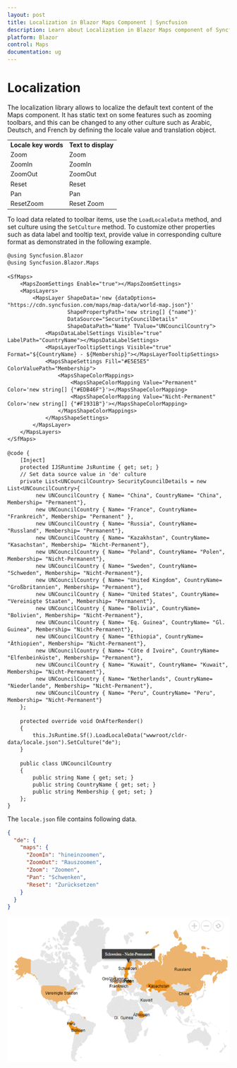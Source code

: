 ```yaml
---
layout: post
title: Localization in Blazor Maps Component | Syncfusion 
description: Learn about Localization in Blazor Maps component of Syncfusion, and more details.
platform: Blazor
control: Maps
documentation: ug
---
```


# Localization

The localization library allows to localize the default text content of the Maps component. It has static text on some features such as zooming toolbars, and this can be changed to any other culture such as Arabic, Deutsch, and French by defining the locale value and translation object.

<!-- markdownlint-disable MD033 -->

<table>
<tr>
<td><b>Locale key words</b></td>
<td><b>Text to display</b></td>
</tr>
<tr>
<td>Zoom</td>
<td>Zoom</td>
</tr>
<tr>
<td>ZoomIn</td>
<td>ZoomIn</td>
</tr>
<tr>
<td>ZoomOut</td>
<td>ZoomOut</td>
</tr>
<tr>
<td>Reset</td>
<td>Reset</td>
</tr>
<tr>
<td>Pan</td>
<td>Pan</td>
</tr>
<tr>
<td>ResetZoom</td>
<td>Reset Zoom</td>
</tr>
</table>

To load data related to toolbar items, use the `LoadLocaleData` method, and set culture using the `SetCulture` method. To customize other properties such as data label and tooltip text, provide value in corresponding culture format as demonstrated in the following example.

```cshtml
@using Syncfusion.Blazor
@using Syncfusion.Blazor.Maps

<SfMaps>
    <MapsZoomSettings Enable="true"></MapsZoomSettings>
    <MapsLayers>
        <MapsLayer ShapeData='new {dataOptions= "https://cdn.syncfusion.com/maps/map-data/world-map.json"}'
                   ShapePropertyPath='new string[] {"name"}'
                   DataSource="SecurityCouncilDetails"
                   ShapeDataPath="Name" TValue="UNCouncilCountry">
            <MapsDataLabelSettings Visible="true" LabelPath="CountryName"></MapsDataLabelSettings>
            <MapsLayerTooltipSettings Visible="true" Format="${CountryName} - ${Membership}"></MapsLayerTooltipSettings>
            <MapsShapeSettings Fill="#E5E5E5" ColorValuePath="Membership">
                <MapsShapeColorMappings>
                    <MapsShapeColorMapping Value="Permanent" Color='new string[] {"#EDB46F"}'></MapsShapeColorMapping>
                    <MapsShapeColorMapping Value="Nicht-Permanent" Color='new string[] {"#F1931B"}'></MapsShapeColorMapping>
                </MapsShapeColorMappings>
            </MapsShapeSettings>
        </MapsLayer>
    </MapsLayers>
</SfMaps>

@code {
    [Inject]
    protected IJSRuntime JsRuntime { get; set; }
    // Set data source value in 'de' culture
    private List<UNCouncilCountry> SecurityCouncilDetails = new List<UNCouncilCountry>{
         new UNCouncilCountry { Name= "China", CountryName= "China", Membership= "Permanent"},
         new UNCouncilCountry { Name= "France", CountryName= "Frankreich", Membership= "Permanent" },
         new UNCouncilCountry { Name= "Russia", CountryName= "Russland", Membership= "Permanent"},
         new UNCouncilCountry { Name= "Kazakhstan", CountryName= "Kasachstan", Membership= "Nicht-Permanent"},
         new UNCouncilCountry { Name= "Poland", CountryName= "Polen", Membership= "Nicht-Permanent"},
         new UNCouncilCountry { Name= "Sweden", CountryName= "Schweden", Membership= "Nicht-Permanent"},
         new UNCouncilCountry { Name= "United Kingdom", CountryName= "Großbritannien", Membership= "Permanent"},
         new UNCouncilCountry { Name= "United States", CountryName= "Vereinigte Staaten", Membership= "Permanent"},
         new UNCouncilCountry { Name= "Bolivia", CountryName= "Bolivien", Membership= "Nicht-Permanent"},
         new UNCouncilCountry { Name= "Eq. Guinea", CountryName= "Gl. Guinea", Membership= "Nicht-Permanent"},
         new UNCouncilCountry { Name= "Ethiopia", CountryName= "Äthiopien", Membership= "Nicht-Permanent"},
         new UNCouncilCountry { Name= "Côte d Ivoire", CountryName= "Elfenbeinküste", Membership= "Permanent"},
         new UNCouncilCountry { Name= "Kuwait", CountryName= "Kuwait", Membership= "Nicht-Permanent"},
         new UNCouncilCountry { Name= "Netherlands", CountryName= "Niederlande", Membership= "Nicht-Permanent"},
         new UNCouncilCountry { Name= "Peru", CountryName= "Peru", Membership= "Nicht-Permanent"}
    };

    protected override void OnAfterRender()
    {
        this.JsRuntime.Sf().LoadLocaleData("wwwroot/cldr-data/locale.json").SetCulture("de");
    }

    public class UNCouncilCountry
    {
        public string Name { get; set; }
        public string CountryName { get; set; }
        public string Membership { get; set; }
    };
}
```

The `locale.json` file contains following data.

```json
{
  "de": {
    "maps": {
      "ZoomIn": "hineinzoomen",
      "ZoomOut": "Rauszoomen",
      "Zoom": "Zoomen",
      "Pan": "Schwenken",
      "Reset": "Zurücksetzen"
    }
  }
}
```

![Maps with localization](./images/Localization/Localization.png)
